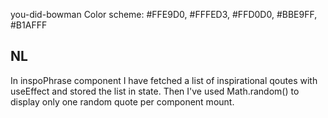you-did-bowman
Color scheme:
#FFE9D0, #FFFED3, #FFD0D0, #BBE9FF, #B1AFFF

## NL
In inspoPhrase component I have fetched a list of inspirational qoutes with useEffect and stored the list in state. Then I've used Math.random() to display only one random quote per component mount.
